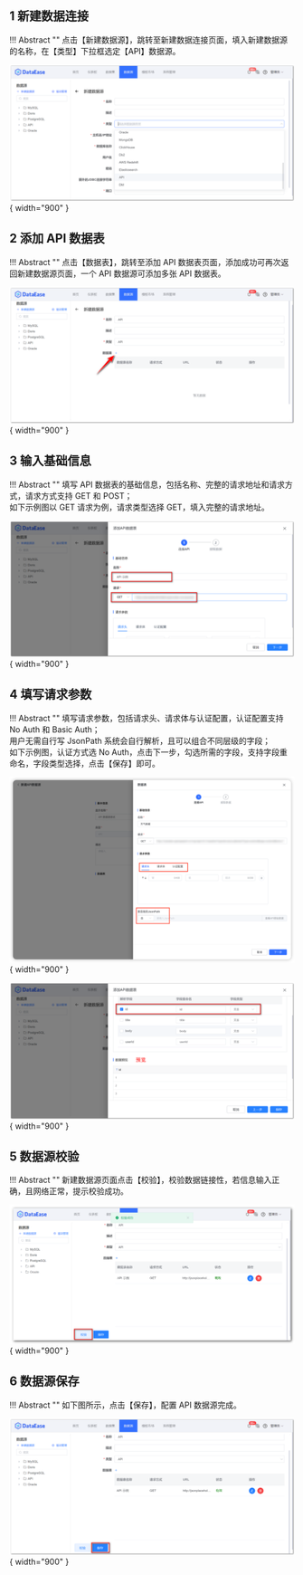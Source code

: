 ## 1 新建数据连接

!!! Abstract ""
    点击【新建数据源】，跳转至新建数据连接页面，填入新建数据源的名称，在【类型】下拉框选定【API】数据源。
 
![新增api数据源](../img/datasource_configuration/新增api数据源.png){ width="900" }

## 2 添加 API 数据表

!!! Abstract ""
    点击【数据表】，跳转至添加 API 数据表页面，添加成功可再次返回新建数据源页面，一个 API 数据源可添加多张 API 数据表。

![数据表](../img/datasource_configuration/数据表.png){ width="900" }

## 3 输入基础信息

!!! Abstract ""
    填写 API 数据表的基础信息，包括名称、完整的请求地址和请求方式，请求方式支持 GET 和 POST；  
    如下示例图以 GET 请求为例，请求类型选择 GET，填入完整的请求地址。

![基础信息](../img/datasource_configuration/基础信息.png){ width="900" }

## 4 填写请求参数

!!! Abstract ""
    填写请求参数，包括请求头、请求体与认证配置，认证配置支持 No Auth 和 Basic Auth；  
    用户无需自行写 JsonPath 系统会自行解析，且可以组合不同层级的字段；  
    如下示例图，认证方式选 No Auth，点击下一步，勾选所需的字段，支持字段重命名，字段类型选择，点击【保存】即可。

![请求参数](../img/datasource_configuration/请求参数.png){ width="900" }

![请求参数2](../img/datasource_configuration/请求参数2.png){ width="900" }

## 5 数据源校验

!!! Abstract ""
    新建数据源页面点击【校验】，校验数据链接性，若信息输入正确，且网络正常，提示校验成功。

![校验api](../img/datasource_configuration/校验api数据源.png){ width="900" }

## 6 数据源保存

!!! Abstract ""
    如下图所示，点击【保存】，配置 API 数据源完成。

![](../img/datasource_configuration/保存api数据源.png){ width="900" }